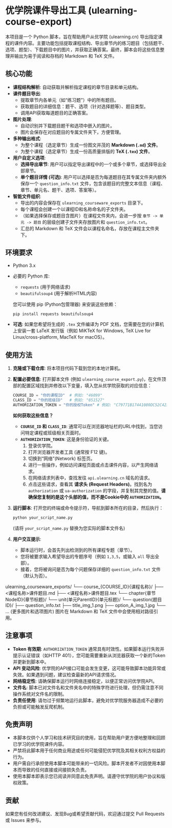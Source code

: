 # 优学院课件导出工具 (ulearning-course-export)

本项目是一个 Python 脚本，旨在帮助用户从优学院 (ulearning.cn) 导出指定课程的课件内容。主要功能包括提取课程结构、导出章节内的练习题目（包括题干、选项、题型）、下载题目中的图片，并获取正确答案。最终，脚本会将这些信息整理并输出为易于阅读和存档的 Markdown 和 TeX 文件。

## 核心功能

*   **课程结构解析**: 自动获取并解析指定课程的章节目录和单元结构。
*   **课件题目导出**:
    *   提取章节内各单元（如“练习题”）中的所有题目。
    *   获取题目的详细信息：题干、选项（针对选择题等）、题目类型。
    *   调用API获取每道题目的正确答案。
*   **图片处理**:
    *   自动识别并下载题目题干和选项中嵌入的图片。
    *   图片会保存在对应题目的专属文件夹下，方便管理。
*   **多种输出格式**:
    *   为整个课程（选定章节）生成一份图文并茂的 **Markdown (`.md`) 文件**。
    *   为整个课程（选定章节）生成一份高质量排版的 **TeX (`.tex`) 文件**。
*   **用户自定义选项**:
    *   **选择导出章节**: 用户可以指定导出课程中的一个或多个章节，或选择导出全部章节。
    *   **单个题目详情 (可选)**: 用户可以选择是否为每道题目在其专属文件夹内额外保存一个 `question_info.txt` 文件，包含该题目的完整文本信息（课程、章节、单元名、题干、选项、答案等）。
*   **智能文件组织**:
    *   导出的内容会保存在 `ulearning_courseware_exports` 目录下。
    *   每个课程会创建一个以课程ID和名称命名的子文件夹。
    *   （如果选择保存或题目含图片）在课程文件夹内，会进一步按 `章节 -> 单元 -> 题目` 的层级创建子文件夹存放图片和 `question_info.txt`。
    *   汇总的 Markdown 和 TeX 文件会以课程名命名，存放在课程主文件夹下。

## 环境要求

*   Python 3.x
*   必要的 Python 库:
    *   `requests` (用于网络请求)
    *   `beautifulsoup4` (用于解析HTML内容)

    您可以使用 pip (Python包管理器) 来安装这些依赖：
    ```bash
    pip install requests beautifulsoup4
    ```
*   **可选**: 如果您希望将生成的 `.tex` 文件编译为 PDF 文档，您需要在您的计算机上安装一套 LaTeX 发行版（例如 MiKTeX for Windows, TeX Live for Linux/cross-platform, MacTeX for macOS）。

## 使用方法

1.  **克隆或下载仓库**:
    将本项目代码下载到您的本地计算机。

2.  **配置必要信息**:
    打开脚本文件 (例如 `ulearning_course_export.py`)，在文件顶部的配置区域找到并修改以下变量，填入您从优学院获取的对应信息：
    ```python
    COURSE_ID = "你的课程ID"  # 例如: "46099"
    CLASS_ID = "你的班级ID"   # 例如: "851527"
    AUTHORIZATION_TOKEN = "你的授权Token" # 例如: "C79771B17441080DC52C42AF5C67289F"
    ```
    **如何获取这些信息？**
    *   **`COURSE_ID` 和 `CLASS_ID`**: 通常可以在浏览器地址栏的URL中找到，当您访问特定课程或班级相关页面时。
    *   **`AUTHORIZATION_TOKEN`**: 这是身份验证的关键。
        1.  登录优学院。
        2.  打开浏览器开发者工具 (通常按 F12 键)。
        3.  切换到“网络”(Network) 标签页。
        4.  进行一些操作，例如访问课程页面或点击课件内容，以产生网络请求。
        5.  在网络请求列表中，查找发往 `api.ulearning.cn` 域名的请求。
        6.  点击这些请求，查看其 **请求头 (Request Headers)**。找到名为 `authorization` 或 `ua-authorization` 的字段，并复制其完整的值。**请确保您复制的是这个头部的值，而不是Cookie中的 `AUTHORIZATION`。**

3.  **运行脚本**:
    打开您的终端或命令提示符，导航到脚本所在的目录，然后执行：
    ```bash
    python your_script_name.py 
    ```
    (请将 `your_script_name.py` 替换为您实际的脚本文件名)

4.  **用户交互提示**:
    *   脚本运行时，会首先列出检测到的所有课程专题（章节）。
    *   您将被要求输入希望导出的专题序号（例如 `1,3,5`，或输入 `all` 导出全部）。
    *   接着，您将被询问是否为每个问题保存详细的 `question_info.txt` 文件（默认为否）。

ulearning_courseware_exports/
└── course_{COURSE_ID}{课程名称}/
    ├── <课程名称>课件题目.md 
    ├── <课程名称>课件题目.tex 
    └── chapter{章节NodeID}{章节标题}/ 
        └── unit{单元ParentID}{单元标题}/ 
            └── question{题目ID}/ 
                ├── question_info.txt 
                ├── title_img_1.png 
                ├── option_A_img_1.jpg 
                └── ... (更多图片和选项图片)
图片在 Markdown 和 TeX 文件中会使用相对路径引用。

## 注意事项

*   **Token 有效期**: `AUTHORIZATION_TOKEN` 通常具有时效性。如果脚本运行失败并提示认证错误（如HTTP 401），您可能需要重新从浏览器获取一个新的Token并更新到脚本中。
*   **API 变动风险**: 优学院的API接口可能会发生变更，这可能导致脚本功能异常或失效。如果遇到问题，建议检查最新的API请求情况。
*   **网络稳定性**: 请确保脚本运行时网络连接稳定，以便正常访问优学院API。
*   **文件名**: 脚本已对文件名和文件夹名中的特殊字符进行处理，但仍需注意不同操作系统对文件名的限制。
*   **负责任使用**: 请勿过于频繁地运行此脚本，避免对优学院服务器造成不必要的负担或可能触发反爬机制。

## 免责声明

*   本脚本仅供个人学习和技术研究目的使用，旨在帮助用户更方便地整理和回顾已学习的优学院课件内容。
*   严禁将此脚本用于任何商业用途或任何可能侵犯优学院及其相关权利方权益的行为。
*   用户需自行承担使用本脚本可能带来的一切风险。脚本开发者不对因使用本脚本而导致的任何直接或间接损失负责。
*   使用本脚本即表示您已阅读并同意此免责声明。请遵守优学院的用户协议和版权政策。

## 贡献

如果您有任何改进建议、发现Bug或希望贡献代码，欢迎通过提交 Pull Requests 或 Issues 来参与。
